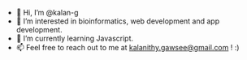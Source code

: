 - 👋 Hi, I’m @kalan-g
- 👀 I’m interested in bioinformatics, web development and app development.
- 🌱 I’m currently learning Javascript.
- 📫 Feel free to reach out to me at kalanithy.gawsee@gmail.com ! :)

<!---
kalan-g/kalan-g is a ✨ special ✨ repository because its `README.md` (this file) appears on your GitHub profile.
You can click the Preview link to take a look at your changes.
--->
